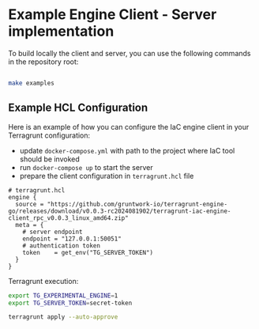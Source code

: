 # Example Engine Client - Server implementation

To build locally the client and server, you can use the following commands in the repository root:
```bash

make examples
```

## Example HCL Configuration

Here is an example of how you can configure the IaC engine client in your Terragrunt configuration:

* update `docker-compose.yml` with path to the project where IaC tool should be invoked
* run `docker-compose up` to start the server
* prepare the client configuration in `terragrunt.hcl` file
```hcl
# terragrunt.hcl
engine {
  source = "https://github.com/gruntwork-io/terragrunt-engine-go/releases/download/v0.0.3-rc2024081902/terragrunt-iac-engine-client_rpc_v0.0.3_linux_amd64.zip"
  meta = {
    # server endpoint
    endpoint = "127.0.0.1:50051"
    # authentication token
    token    = get_env("TG_SERVER_TOKEN")
  }
}
```

Terragrunt execution:
```bash
export TG_EXPERIMENTAL_ENGINE=1
export TG_SERVER_TOKEN=secret-token

terragrunt apply --auto-approve
```
